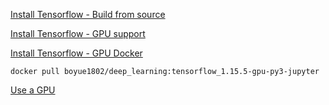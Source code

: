 [Install Tensorflow - Build from source](https://www.tensorflow.org/install/source)

[Install Tensorflow - GPU support](https://www.tensorflow.org/install/gpu)

[Install Tensorflow - GPU Docker](https://www.tensorflow.org/install/docker)
```
docker pull boyue1802/deep_learning:tensorflow_1.15.5-gpu-py3-jupyter
```

[Use a GPU](https://www.tensorflow.org/guide/gpu)
